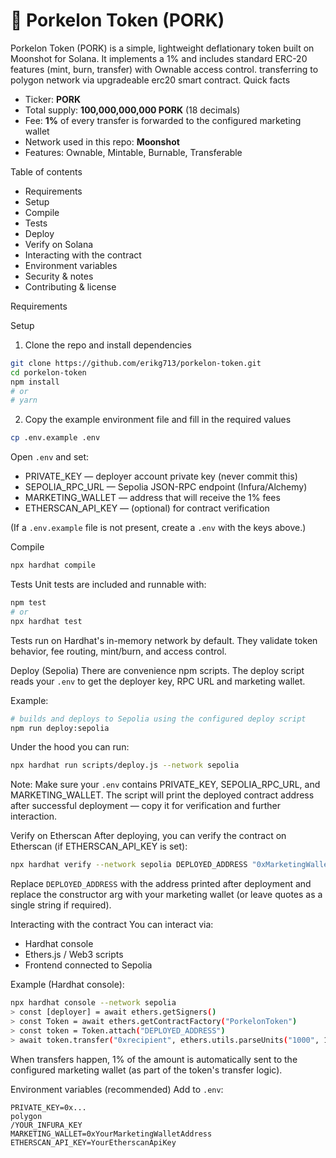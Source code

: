# 🐖 Porkelon Token (PORK)

Porkelon Token (PORK) is a simple, lightweight deflationary token built on Moonshot for Solana. It implements a 1% and includes standard ERC-20 features (mint, burn, transfer) with Ownable access control.
transferring to polygon network via upgradeable erc20 smart contract.
Quick facts
- Ticker: **PORK**
- Total supply: **100,000,000,000 PORK** (18 decimals)
- Fee: **1%** of every transfer is forwarded to the configured marketing wallet
- Network used in this repo: **Moonshot**
- Features: Ownable, Mintable, Burnable, Transferable

Table of contents
- Requirements
- Setup
- Compile
- Tests
- Deploy
- Verify on Solana
- Interacting with the contract
- Environment variables
- Security & notes
- Contributing & license

Requirements

Setup

1. Clone the repo and install dependencies
```bash
git clone https://github.com/erikg713/porkelon-token.git
cd porkelon-token
npm install
# or
# yarn
```

2. Copy the example environment file and fill in the required values
```bash
cp .env.example .env
```
Open `.env` and set:
- PRIVATE_KEY — deployer account private key (never commit this)
- SEPOLIA_RPC_URL — Sepolia JSON-RPC endpoint (Infura/Alchemy)
- MARKETING_WALLET — address that will receive the 1% fees
- ETHERSCAN_API_KEY — (optional) for contract verification

(If a `.env.example` file is not present, create a `.env` with the keys above.)

Compile
```bash
npx hardhat compile
```

Tests
Unit tests are included and runnable with:
```bash
npm test
# or
npx hardhat test
```
Tests run on Hardhat's in-memory network by default. They validate token behavior, fee routing, mint/burn, and access control.

Deploy (Sepolia)
There are convenience npm scripts. The deploy script reads your `.env` to get the deployer key, RPC URL and marketing wallet.

Example:
```bash
# builds and deploys to Sepolia using the configured deploy script
npm run deploy:sepolia
```

Under the hood you can run:
```bash
npx hardhat run scripts/deploy.js --network sepolia
```

Note: Make sure your `.env` contains PRIVATE_KEY, SEPOLIA_RPC_URL, and MARKETING_WALLET. The script will print the deployed contract address after successful deployment — copy it for verification and further interaction.

Verify on Etherscan
After deploying, you can verify the contract on Etherscan (if ETHERSCAN_API_KEY is set):

```bash
npx hardhat verify --network sepolia DEPLOYED_ADDRESS "0xMarketingWallet"
```

Replace `DEPLOYED_ADDRESS` with the address printed after deployment and replace the constructor arg with your marketing wallet (or leave quotes as a single string if required).

Interacting with the contract
You can interact via:
- Hardhat console
- Ethers.js / Web3 scripts
- Frontend connected to Sepolia

Example (Hardhat console):
```bash
npx hardhat console --network sepolia
> const [deployer] = await ethers.getSigners()
> const Token = await ethers.getContractFactory("PorkelonToken")
> const token = Token.attach("DEPLOYED_ADDRESS")
> await token.transfer("0xrecipient", ethers.utils.parseUnits("1000", 18))
```

When transfers happen, 1% of the amount is automatically sent to the configured marketing wallet (as part of the token's transfer logic).

Environment variables (recommended)
Add to `.env`:
```
PRIVATE_KEY=0x...
polygon
/YOUR_INFURA_KEY
MARKETING_WALLET=0xYourMarketingWalletAddress
ETHERSCAN_API_KEY=YourEtherscanApiKey
```

